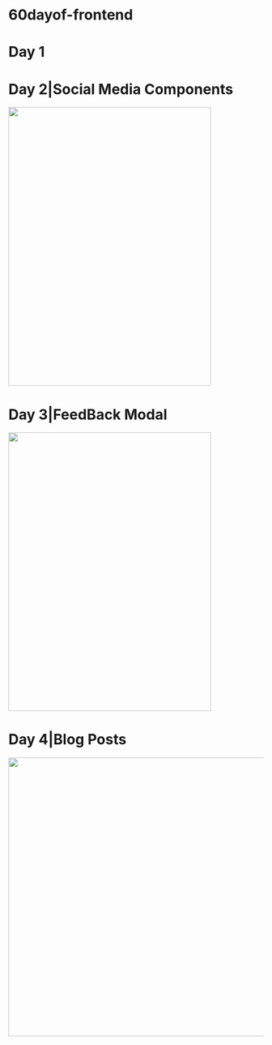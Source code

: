 # 60dayof-frontend
# Day 1 

# Day 2|Social Media Components
<img src="https://i.hizliresim.com/1bps2cb.png" width="400" height="550" >

# Day 3|FeedBack Modal
<img src="https://i.hizliresim.com/hb9fr92.png" width="400" height="550" >

# Day 4|Blog Posts
<img src="https://i.hizliresim.com/agfs2ux.PNG" width="600" height="550" >
